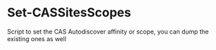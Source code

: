 # Set-CASSitesScopes
Script to set the CAS Autodiscover affinity or scope, you can dump the existing ones as well

